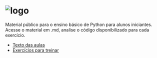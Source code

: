 # ![logo](/arquivos/2560px-Python_logo_1990s.svg)
Material público para o ensino básico de Python para alunos iniciantes. Acesse o material em .md, analise o código disponibilizado para cada exercício.

- [Texto das aulas](aulas-md)
- [Exercícios para treinar](exercicios)
